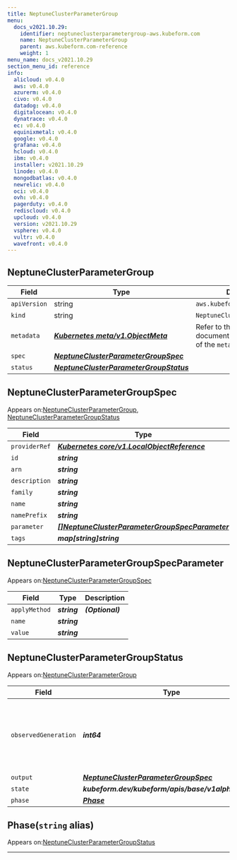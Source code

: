 ```yaml
---
title: NeptuneClusterParameterGroup
menu:
  docs_v2021.10.29:
    identifier: neptuneclusterparametergroup-aws.kubeform.com
    name: NeptuneClusterParameterGroup
    parent: aws.kubeform.com-reference
    weight: 1
menu_name: docs_v2021.10.29
section_menu_id: reference
info:
  alicloud: v0.4.0
  aws: v0.4.0
  azurerm: v0.4.0
  civo: v0.4.0
  datadog: v0.4.0
  digitalocean: v0.4.0
  dynatrace: v0.4.0
  ec: v0.4.0
  equinixmetal: v0.4.0
  google: v0.4.0
  grafana: v0.4.0
  hcloud: v0.4.0
  ibm: v0.4.0
  installer: v2021.10.29
  linode: v0.4.0
  mongodbatlas: v0.4.0
  newrelic: v0.4.0
  oci: v0.4.0
  ovh: v0.4.0
  pagerduty: v0.4.0
  rediscloud: v0.4.0
  upcloud: v0.4.0
  version: v2021.10.29
  vsphere: v0.4.0
  vultr: v0.4.0
  wavefront: v0.4.0
---
```


## NeptuneClusterParameterGroup
| Field | Type | Description |
| ------ | ----- | ----------- |
| `apiVersion` | string | `aws.kubeform.com/v1alpha1` |
|    `kind` | string | `NeptuneClusterParameterGroup` |
| `metadata` | ***[Kubernetes meta/v1.ObjectMeta](https://v1-18.docs.kubernetes.io/docs/reference/generated/kubernetes-api/v1.18/#objectmeta-v1-meta)***|Refer to the Kubernetes API documentation for the fields of the `metadata` field.|
| `spec` | ***[NeptuneClusterParameterGroupSpec](#neptuneclusterparametergroupspec)***||
| `status` | ***[NeptuneClusterParameterGroupStatus](#neptuneclusterparametergroupstatus)***||
## NeptuneClusterParameterGroupSpec

Appears on:[NeptuneClusterParameterGroup](#neptuneclusterparametergroup), [NeptuneClusterParameterGroupStatus](#neptuneclusterparametergroupstatus)

| Field | Type | Description |
| ------ | ----- | ----------- |
| `providerRef` | ***[Kubernetes core/v1.LocalObjectReference](https://v1-18.docs.kubernetes.io/docs/reference/generated/kubernetes-api/v1.18/#localobjectreference-v1-core)***||
| `id` | ***string***||
| `arn` | ***string***| ***(Optional)*** |
| `description` | ***string***| ***(Optional)*** |
| `family` | ***string***||
| `name` | ***string***| ***(Optional)*** |
| `namePrefix` | ***string***| ***(Optional)*** |
| `parameter` | ***[[]NeptuneClusterParameterGroupSpecParameter](#neptuneclusterparametergroupspecparameter)***| ***(Optional)*** |
| `tags` | ***map[string]string***| ***(Optional)*** |
## NeptuneClusterParameterGroupSpecParameter

Appears on:[NeptuneClusterParameterGroupSpec](#neptuneclusterparametergroupspec)

| Field | Type | Description |
| ------ | ----- | ----------- |
| `applyMethod` | ***string***| ***(Optional)*** |
| `name` | ***string***||
| `value` | ***string***||
## NeptuneClusterParameterGroupStatus

Appears on:[NeptuneClusterParameterGroup](#neptuneclusterparametergroup)

| Field | Type | Description |
| ------ | ----- | ----------- |
| `observedGeneration` | ***int64***| ***(Optional)*** Resource generation, which is updated on mutation by the API Server.|
| `output` | ***[NeptuneClusterParameterGroupSpec](#neptuneclusterparametergroupspec)***| ***(Optional)*** |
| `state` | ***kubeform.dev/kubeform/apis/base/v1alpha1.State***| ***(Optional)*** |
| `phase` | ***[Phase](#phase)***| ***(Optional)*** |
## Phase(`string` alias)

Appears on:[NeptuneClusterParameterGroupStatus](#neptuneclusterparametergroupstatus)

---
